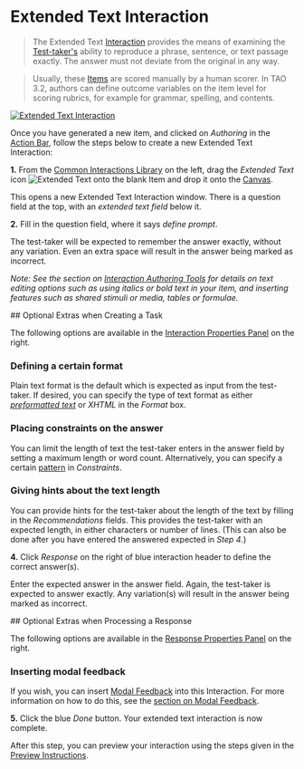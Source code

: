 # Extended Text Interaction

> The Extended Text [Interaction](../appendix/glossary.md#interaction) provides the means of examining the [Test-taker's](../appendix/glossary.md#test-taker) ability to reproduce a phrase, sentence, or text passage exactly. The answer must not deviate from the original in any way.

>Usually, these [Items](../appendix/glossary.md#item) are scored manually by a human scorer. In TAO 3.2, authors can define outcome variables on the item level for scoring rubrics, for example for grammar, spelling, and contents.

[![Extended Text Interaction](https://img.youtube.com/vi/jjbBWuvsK3s/hqdefault.jpg)](https://youtube.com/watch?v=jjbBWuvsK3s&rel=0 "Extended Text Interaction")

Once you have generated a new item, and clicked on *Authoring* in the [Action Bar](../appendix/glossary.md#action-bar), follow the steps below to create a new Extended Text Interaction:

**1.** From the [Common Interactions Library](../appendix/glossary.md#common-interactions-library) on the left, drag the *Extended Text* icon ![Extended Text](../resourse/_icons/extended-text.png) onto the blank Item and drop it onto the [Canvas](../appendix/glossary.md#canvas).

This opens a new Extended Text Interaction window. There is a question field at the top, with an *extended text field* below it. 

**2.** Fill in the question field, where it says _define prompt_. 

The test-taker will be expected to remember the answer exactly, without any variation. Even an extra space will result in the answer being marked as incorrect. 

*Note: See the section on [Interaction Authoring Tools](../interactions/interaction-authoring-tools.md) for details on text editing options such as using italics or bold text in your item, and inserting features such as shared stimuli or media, tables or formulae.*

<aside class="optional-extras">
## Optional Extras when Creating a Task

The following options are available in the [Interaction Properties Panel](../appendix/glossary.md#interaction-properties-panel) on the right.

### Defining a certain format

Plain text format is the default which is expected as input from the test-taker. If desired, you can specify the type of text format as either *[preformatted text](../appendix/glossary.md#preformatted-text)* or *XHTML* in the *Format* box. 

### Placing constraints on the answer

You can limit the length of text the test-taker enters in the answer field by setting a maximum length or word count. Alternatively, you can specify a certain [pattern](../appendix/glossary.md#pattern) in *Constraints*.
 
### Giving hints about the text length

You can provide hints for the test-taker about the length of the text by filling in the *Recommendations* fields.
This provides the test-taker with an expected length, in either characters or number of lines. (This can also be done after you have entered the answered expected in *Step 4*.)
</aside>

**4.** Click *Response* on the right of blue interaction header to define the correct answer(s).

Enter the expected answer in the answer field. Again, the test-taker is expected to answer exactly. Any variation(s) will result in the answer being marked as incorrect.

<aside class="optional-extras">
## Optional Extras when Processing a Response

The following options are available in the [Response Properties Panel](../appendix/glossary.md#response-properties-panel) on the right.

### Inserting modal feedback

If you wish, you can insert [Modal Feedback](../appendix/glossary.md#modal-feedback) into this Interaction. For more information on how to do this, see the [section on Modal Feedback](../items/modal-feedback.md).

</aside>

**5.** Click the blue *Done* button. Your extended text interaction is now complete.

After this step, you can preview your interaction using the steps given in the [Preview Instructions](../items/preview.md).
